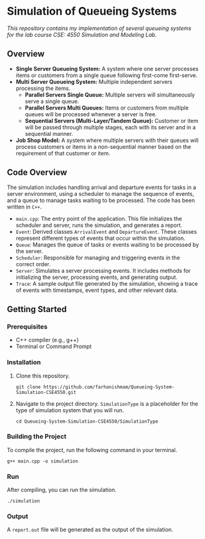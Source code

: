 # Simulation of Queueing Systems

*This repository contains my implementation of several queueing systems for the lab course CSE: 4550 Simulation and Modeling Lab.*

## Overview

- **Single Server Queueing System:** A system where one server processes items or customers from a single queue following first-come first-serve.
- **Multi Server Queueing System:** Multiple independent servers processing the items.
  - **Parallel Servers Single Queue:** Multiple servers will simultaneously serve a single queue.
  - **Parallel Servers Multi Queues:** Items or customers from multiple queues will be processed whenever a server is free.
  - **Sequential Servers (Multi-Layer/Tandem Queue):** Customer or item will be passed through multiple stages, each with its server and in a sequential manner.
- **Job Shop Model:** A system where multiple servers with their queues will process customers or items in a non-sequential manner based on the requirement of that customer or item.

## Code Overview

The simulation includes handling arrival and departure events for tasks in a server environment, using a scheduler to manage the sequence of events, and a queue to manage tasks waiting to be processed. The code has been written in `C++`.

- `main.cpp`: The entry point of the application. This file initializes the scheduler and server, runs the simulation, and generates a report.
- `Event`: Derived classes `ArrivalEvent` and `DepartureEvent`. These classes represent different types of events that occur within the simulation.
- `Queue`: Manages the queue of tasks or events waiting to be processed by the server.
- `Scheduler`: Responsible for managing and triggering events in the correct order.
- `Server`: Simulates a server processing events. It includes methods for initializing the server, processing events, and generating output.
- `Trace`: A sample output file generated by the simulation, showing a trace of events with timestamps, event types, and other relevant data.

## Getting Started

### Prerequisites
- C++ compiler (e.g., g++)
- Terminal or Command Prompt

### Installation

1. Clone this repository.

   ```git clone https://github.com/farhanishmam/Queueing-System-Simulation-CSE4550.git```
   
2. Navigate to the project directory. `SimulationType` is a placeholder for the type of simulation system that you will run.

    ```cd Queueing-System-Simulation-CSE4550/SimulationType```

### Building the Project

To compile the project, run the following command in your terminal.

```g++ main.cpp -o simulation```

### Run

After compiling, you can run the simulation.

```./simulation```

### Output

A `report.out` file will be generated as the output of the simulation.
  

  
